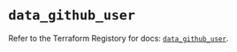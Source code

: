 # `data_github_user`

Refer to the Terraform Registory for docs: [`data_github_user`](https://registry.terraform.io/providers/integrations/github/5.25.1/docs/data-sources/user).

